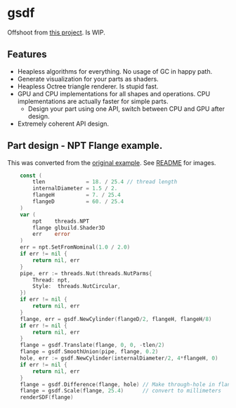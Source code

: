 # gsdf
Offshoot from [this project](https://github.com/soypat/sdf/pull/13). Is WIP.

## Features

- Heapless algorithms for everything. No usage of GC in happy path.
- Generate visualization for your parts as shaders.
- Heapless Octree triangle renderer. Is stupid fast.
- GPU and CPU implementations for all shapes and operations. CPU implementations are actually faster for simple parts.
    - Design your part using one API, switch between CPU and GPU after design.
- Extremely coherent API design.

## Part design - NPT Flange example.
This was converted from the [original example](https://github.com/soypat/sdf/blob/main/examples/npt-flange/flange.go). See [README](https://github.com/soypat/sdf/tree/main/examples) for images.

```go
    const (
		tlen             = 18. / 25.4 // thread length
		internalDiameter = 1.5 / 2.
		flangeH          = 7. / 25.4
		flangeD          = 60. / 25.4
	)
	var (
		npt    threads.NPT
		flange glbuild.Shader3D
		err    error
	)
	err = npt.SetFromNominal(1.0 / 2.0)
	if err != nil {
		return nil, err
	}
	pipe, err := threads.Nut(threads.NutParms{
		Thread: npt,
		Style:  threads.NutCircular,
	})
	if err != nil {
		return nil, err
	}
	flange, err = gsdf.NewCylinder(flangeD/2, flangeH, flangeH/8)
	if err != nil {
		return nil, err
	}
	flange = gsdf.Translate(flange, 0, 0, -tlen/2)
	flange = gsdf.SmoothUnion(pipe, flange, 0.2)
	hole, err := gsdf.NewCylinder(internalDiameter/2, 4*flangeH, 0)
	if err != nil {
		return nil, err
	}
	flange = gsdf.Difference(flange, hole) // Make through-hole in flange bottom
	flange = gsdf.Scale(flange, 25.4)      // convert to millimeters
	renderSDF(flange)
```